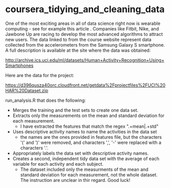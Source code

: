 coursera_tidying_and_cleaning_data
==================================

One of the most exciting areas in all of data science right now is wearable computing - see for example this article . Companies like Fitbit, Nike, and Jawbone Up are racing to develop the most advanced algorithms to attract new users. The data linked to from the course website represent data collected from the accelerometers from the Samsung Galaxy S smartphone. A full description is available at the site where the data was obtained: 

http://archive.ics.uci.edu/ml/datasets/Human+Activity+Recognition+Using+Smartphones 

Here are the data for the project: 

https://d396qusza40orc.cloudfront.net/getdata%2Fprojectfiles%2FUCI%20HAR%20Dataset.zip 

run_analysis.R that does the following:

* Merges the training and the test sets to create one data set.
* Extracts only the measurements on the mean and standard deviation for each measurement.
	- I have extracted the features that match the regex ".+mean|.+std"
* Uses descriptive activity names to name the activities in the data set
	- the names are the ones provided in features file, but the characters '(' and ')' were removed, and characters ',', '-' were replaced with a characters '.'.
* Appropriately labels the data set with descriptive activity names. 
* Creates a second, independent tidy data set with the average of each variable for each activity and each subject. 
	- The dataset included only the measurments of the mean and standard deviation for each measurement, not the whole dataset. The instruction are unclear in thir regard.
Good luck!